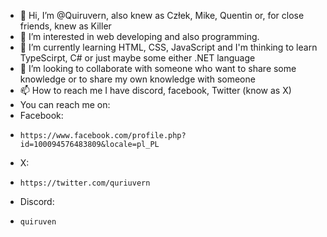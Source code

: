 - 👋 Hi, I’m @Quiruvern, also knew as Człek, Mike, Quentin or, for close friends, knew as Killer
- 👀 I’m interested in web developing and also programming. 
- 🌱 I’m currently learning HTML, CSS, JavaScript and I'm thinking to learn TypeScirpt, C# or just maybe some either .NET language
- 💞️ I’m looking to collaborate with someone who want to share some knowledge or to share my own knowledge with someone
- 📫 How to reach me I have discord, facebook, Twitter (know as X)
- You can reach me on:
-   Facebook:
-     https://www.facebook.com/profile.php?id=100094576483809&locale=pl_PL
-   X:
-     https://twitter.com/quriuvern
-   Discord:
-     quiruven


<!---
Quiruvern/Quiruvern is a ✨ special ✨ repository because its `README.md` (this file) appears on your GitHub profile.
You can click the Preview link to take a look at your changes.
--->
